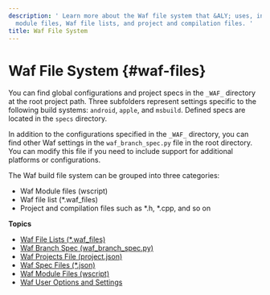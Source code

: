 ```yaml
---
description: ' Learn more about the Waf file system that &ALY; uses, including Waf
  module files, Waf file lists, and project and compilation files. '
title: Waf File System
---
```

# Waf File System {#waf-files}

You can find global configurations and project specs in the `_WAF_` directory at the root project path\. Three subfolders represent settings specific to the following build systems: `android`, `apple`, and `msbuild`\. Defined specs are located in the `specs` directory\.

In addition to the configurations specified in the `_WAF_` directory, you can find other Waf settings in the `waf_branch_spec.py` file in the root directory\. You can modify this file if you need to include support for additional platforms or configurations\. 

The Waf build file system can be grouped into three categories:
+ Waf Module files \(wscript\)
+ Waf file list \(\*\.waf\_files\)
+ Project and compilation files such as \*\.h, \*\.cpp, and so on

**Topics**
+ [Waf File Lists \(\*\.waf\_files\)](/docs/userguide/waf/files-filelist.md)
+ [Waf Branch Spec \(waf\_branch\_spec\.py\)](/docs/userguide/waf/files-branch-spec.md)
+ [Waf Projects File \(project\.json\)](/docs/userguide/waf/files-projects-file.md)
+ [Waf Spec Files \(\*\.json\)](/docs/userguide/waf/files-spec-file.md)
+ [Waf Module Files \(wscript\)](/docs/userguide/waf/files-module-files-wscript.md)
+ [Waf User Options and Settings](/docs/userguide/waf/user-options-and-settings.md)